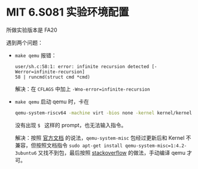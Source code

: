 # MIT 6.S081 实验环境配置

所做实验版本是 FA20

遇到两个问题：

- `make qemu` 报错：

  ```
  user/sh.c:58:1: error: infinite recursion detected [-Werror=infinite-recursion]
  58 | runcmd(struct cmd *cmd)
  ```

  解决：在 `CFLAGS` 中加上 `-Wno-error=infinite-recursion`

- `make qemu` 启动 qemu 时，卡在

  ```bash
  qemu-system-riscv64 -machine virt -bios none -kernel kernel/kernel -m 128M -smp 3 -nographic -drive file=fs.img,if=none,format=raw,id=x0 -device virtio-blk-device,drive=x0,bus=virtio-mmio-bus.0
  ```

  没有出现 `$ ` 这样的 prompt，也无法输入指令。

  解决：按照 [官方文档](https://pdos.csail.mit.edu/6.S081/2020/tools.html) 的说法，`qemu-system-misc` 包经过更新后和 Kernel 不兼容，但按照文档指令 `sudo apt-get install qemu-system-misc=1:4.2-3ubuntu6` 又找不到包，最后按照 [stackoverflow](https://stackoverflow.com/questions/66718225/qemu-system-riscv64-is-not-found-in-package-qemu-system-misc) 的做法，手动编译 qemu 才可。
